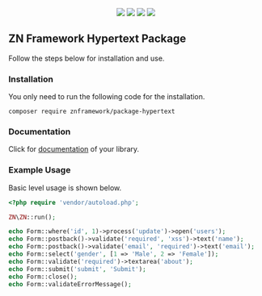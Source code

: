 <p align="center">
<a href="https://packagist.org/packages/znframework/package-hypertext" rel="nofollow">
	<img src="https://img.shields.io/packagist/dt/znframework/package-hypertext?style=flat-square" style="max-width:100%;"></a>
<a href="//packagist.org/packages/znframework/package-hypertext" rel="nofollow">
	<img src="https://img.shields.io/github/v/release/znframework/package-hypertext?style=flat-square&color=00BFFF" style="max-width:100%;"></a>
<a href="//packagist.org/packages/znframework/package-hypertext" rel="nofollow">
	<img src="https://img.shields.io/github/release-date/znframework/package-hypertext?style=flat-square" style="max-width:100%;"></a>
<a href="//packagist.org/packages/znframework/package-hypertext" rel="nofollow">
	<img src="https://img.shields.io/github/license/znframework/package-hypertext?style=flat-square" style="max-width:100%;"></a>
</p>

<h2>ZN Framework Hypertext Package</h2>
<p>
Follow the steps below for installation and use.
</p>

<h3>Installation</h3>
<p>
You only need to run the following code for the installation.
</p>

```
composer require znframework/package-hypertext
```

<h3>Documentation</h3>
<p>
Click for <a href="https://docs.znframework.com/gorunum-nesneleri/form-kutuphanesi">documentation</a> of your library.
</p>

<h3>Example Usage</h3>
<p>
Basic level usage is shown below.
</p>

```php
<?php require 'vendor/autoload.php';

ZN\ZN::run();

echo Form::where('id', 1)->process('update')->open('users');
echo Form::postback()->validate('required', 'xss')->text('name');
echo Form::postback()->validate('email', 'required')->text('email');
echo Form::select('gender', [1 => 'Male', 2 => 'Female']);
echo Form::validate('required')->textarea('about');
echo Form::submit('submit', 'Submit');
echo Form::close();
echo Form::validateErrorMessage();
```
